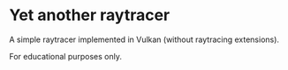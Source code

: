 # Yet another raytracer

A simple raytracer implemented in Vulkan (without raytracing extensions).

For educational purposes only.